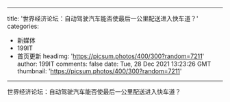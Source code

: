 
---
title: '世界经济论坛：自动驾驶汽车能否使最后一公里配送进入快车道？'
categories: 
 - 新媒体
 - 199IT
 - 首页更新
headimg: 'https://picsum.photos/400/300?random=7211'
author: 199IT
comments: false
date: Tue, 28 Dec 2021 13:23:26 GMT
thumbnail: 'https://picsum.photos/400/300?random=7211'
---

<div>   
世界经济论坛：自动驾驶汽车能否使最后一公里配送进入快车道？  
</div>
            